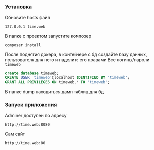 ### Установка

Обновите hosts файл
```shell script
127.0.0.1 time.web
```

В папке с проектом запустите композер
```shell script
composer install
```

После поднятия докера, в контейнере с бд создайте базу данных, пользователя для него и наделите его правами
Все логины/пароли ```timeweb```
```sql
create database timeweb;
CREATE USER 'timeweb'@localhost IDENTIFIED BY 'timeweb';
GRANT ALL PRIVILEGES ON timeweb.* TO 'timeweb';
```

В папке dump находиться дамп таблиц для бд

### Запуск приложения
Adminer доступен по адресу
```shell script
http://time.web:8080
```

Сам сайт
```shell script
http://time.web:80
```

